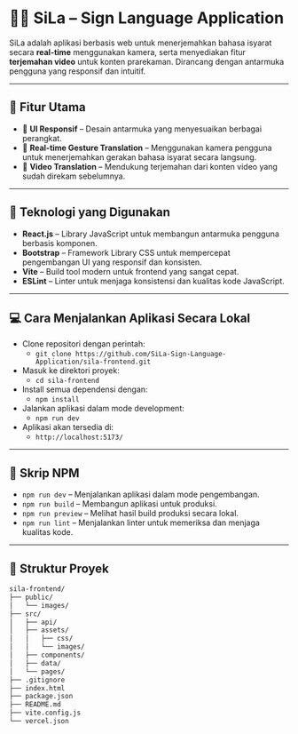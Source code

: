 # ✋🏻 SiLa – Sign Language Application

SiLa adalah aplikasi berbasis web untuk menerjemahkan bahasa isyarat secara **real-time** menggunakan kamera, serta menyediakan fitur **terjemahan video** untuk konten prarekaman. Dirancang dengan antarmuka pengguna yang responsif dan intuitif.

---

## 🚀 Fitur Utama

- 📱 **UI Responsif** – Desain antarmuka yang menyesuaikan berbagai perangkat.
- 🤳 **Real-time Gesture Translation** – Menggunakan kamera pengguna untuk menerjemahkan gerakan bahasa isyarat secara langsung.
- 🎥 **Video Translation** – Mendukung terjemahan dari konten video yang sudah direkam sebelumnya.

---

## 🧰 Teknologi yang Digunakan

- **React.js** – Library JavaScript untuk membangun antarmuka pengguna berbasis komponen.
- **Bootstrap** – Framework Library CSS untuk mempercepat pengembangan UI yang responsif dan konsisten.
- **Vite** – Build tool modern untuk frontend yang sangat cepat.
- **ESLint** – Linter untuk menjaga konsistensi dan kualitas kode JavaScript.

---

## 💻 Cara Menjalankan Aplikasi Secara Lokal

- Clone repositori dengan perintah:
  - `git clone https://github.com/SiLa-Sign-Language-Application/sila-frontend.git`
- Masuk ke direktori proyek:
  - `cd sila-frontend`
- Install semua dependensi dengan:
  - `npm install`
- Jalankan aplikasi dalam mode development:
  - `npm run dev`
- Aplikasi akan tersedia di:
  - `http://localhost:5173/`

---

## 📜 Skrip NPM

- `npm run dev` – Menjalankan aplikasi dalam mode pengembangan.
- `npm run build` – Membangun aplikasi untuk produksi.
- `npm run preview` – Melihat hasil build produksi secara lokal.
- `npm run lint` – Menjalankan linter untuk memeriksa dan menjaga kualitas kode.

---

## 📁 Struktur Proyek

```bash
sila-frontend/
├── public/
│   └── images/
├── src/
│   ├── api/
│   ├── assets/
│   │   ├── css/
│   │   └── images/
│   ├── components/
│   ├── data/
│   └── pages/
├── .gitignore
├── index.html
├── package.json
├── README.md
├── vite.config.js
└── vercel.json
